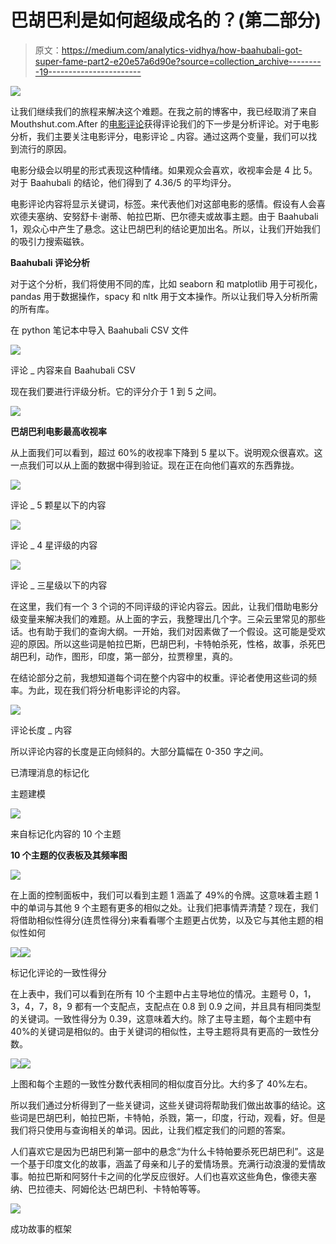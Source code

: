 # 巴胡巴利是如何超级成名的？(第二部分)

> 原文：<https://medium.com/analytics-vidhya/how-baahubali-got-super-fame-part2-e20e57a6d90e?source=collection_archive---------19----------------------->

![](img/7794342aacaa07becaf2887d5292e35f.png)

让我们继续我们的旅程来解决这个难题。在我之前的博客中，我已经取消了来自 Mouthshut.com.After 的[电影评论](/@kirank.isme1820/how-baahubali-got-super-fame-4905921b05dd?sk=8510d3ac1ec018b0e5c2d0a68d5e8bc0)获得评论我们的下一步是分析评论。对于电影分析，我们主要关注电影评分，电影评论 _ 内容。通过这两个变量，我们可以找到流行的原因。

电影分级会以明星的形式表现这种情绪。如果观众会喜欢，收视率会是 4 比 5。对于 Baahubali 的结论，他们得到了 4.36/5 的平均评分。

电影评论内容将显示关键词，标签。来代表他们对这部电影的感情。假设有人会喜欢德夫塞纳、安努舒卡·谢蒂、帕拉巴斯、巴尔德夫或故事主题。由于 Baahubali 1，观众心中产生了悬念。这让巴胡巴利的结论更加出名。所以，让我们开始我们的吸引力搜索磁铁。

**Baahubali 评论分析**

对于这个分析，我们将使用不同的库，比如 seaborn 和 matplotlib 用于可视化，pandas 用于数据操作，spacy 和 nltk 用于文本操作。所以让我们导入分析所需的所有库。

在 python 笔记本中导入 Baahubali CSV 文件

![](img/07610a9318e4fae49707f035efee3aaf.png)

评论 _ 内容来自 Baahubali CSV

现在我们要进行评级分析。它的评分介于 1 到 5 之间。

![](img/bee48c9bd657344c1ed9510da961a16a.png)

**巴胡巴利电影最高收视率**

从上面我们可以看到，超过 60%的收视率下降到 5 星以下。说明观众很喜欢。这一点我们可以从上面的数据中得到验证。现在正在向他们喜欢的东西靠拢。

![](img/748a2db9e27fdaf0cb06a7961c93bc89.png)

评论 _ 5 颗星以下的内容

![](img/60186898152ef389b2b5098e7dbdf98c.png)

评论 _ 4 星评级的内容

![](img/9218cceb69326678d9ad71030d74b3b9.png)

评论 _ 三星级以下的内容

在这里，我们有一个 3 个词的不同评级的评论内容云。因此，让我们借助电影分级变量来解决我们的难题。从上面的字云，我整理出几个字。三朵云里常见的那些话。也有助于我们的查询大纲。一开始，我们对因素做了一个假设。这可能是受欢迎的原因。所以这些词是帕拉巴斯，巴胡巴利，卡特帕杀死，性格，故事，杀死巴胡巴利，动作，图形，印度，第一部分，拉贾穆里，真的。

在结论部分之前，我想知道每个词在整个内容中的权重。评论者使用这些词的频率。为此，现在我们将分析电影评论的内容。

![](img/d57272ad95a6868b71c7232f80a7f423.png)

评论长度 _ 内容

所以评论内容的长度是正向倾斜的。大部分篇幅在 0-350 字之间。

已清理消息的标记化

主题建模

![](img/32ecb366878f716085c181a997bddaa2.png)

来自标记化内容的 10 个主题

**10 个主题的仪表板及其频率图**

![](img/f2a864e4f48f8891cd2dbdf746f9cffc.png)

在上面的控制面板中，我们可以看到主题 1 涵盖了 49%的令牌。这意味着主题 1 中的单词与其他 9 个主题有更多的相似之处。让我们把事情弄清楚？现在，我们将借助相似性得分(连贯性得分)来看看哪个主题更占优势，以及它与其他主题的相似性如何

![](img/1122f37babbf6024bc846fd0c7969186.png)![](img/3c622fb39699ad646f3d6d8811a99575.png)

标记化评论的一致性得分

在上表中，我们可以看到在所有 10 个主题中占主导地位的情况。主题号 0，1，3，4，7，8，9 都有一个支配点，支配点在 0.8 到 0.9 之间，并且具有相同类型的关键词。一致性得分为 0.39，这意味着大约。除了主导主题，每个主题中有 40%的关键词是相似的。由于关键词的相似性，主导主题将具有更高的一致性分数。

![](img/6eeac197560fc02f5d78bb0e0c4175ea.png)![](img/d011a88a03691d69e3d157c881e667a5.png)

上图和每个主题的一致性分数代表相同的相似度百分比。大约多了 40%左右。

所以我们通过分析得到了一些关键词，这些关键词将帮助我们做出故事的结论。这些词是巴胡巴利，帕拉巴斯，卡特帕，杀戮，第一，印度，行动，观看，好。但是我们将只使用与查询相关的单词。因此，让我们框定我们的问题的答案。

人们喜欢它是因为巴胡巴利第一部中的悬念“为什么卡特帕要杀死巴胡巴利”。这是一个基于印度文化的故事，涵盖了母亲和儿子的爱情场景。充满行动浪漫的爱情故事。帕拉巴斯和阿努什卡之间的化学反应很好。人们也喜欢这些角色，像德夫塞纳、巴拉德夫、阿姆伦达·巴胡巴利、卡特帕等等。

![](img/8bdc065307f8fb4135af7ae83d6bcb29.png)

成功故事的框架